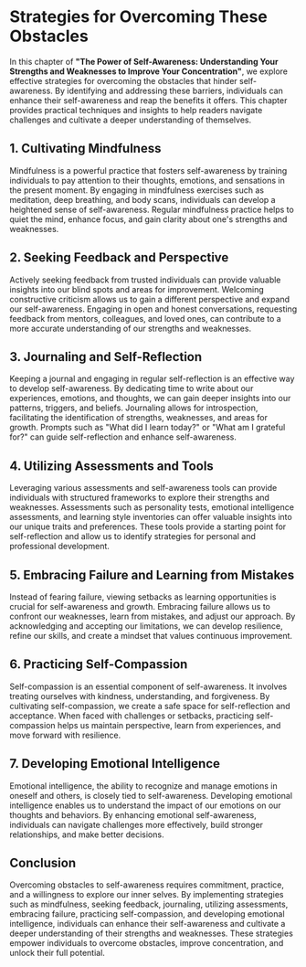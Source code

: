 Strategies for Overcoming These Obstacles
==================================================

In this chapter of **"The Power of Self-Awareness: Understanding Your Strengths and Weaknesses to Improve Your Concentration"**, we explore effective strategies for overcoming the obstacles that hinder self-awareness. By identifying and addressing these barriers, individuals can enhance their self-awareness and reap the benefits it offers. This chapter provides practical techniques and insights to help readers navigate challenges and cultivate a deeper understanding of themselves.

**1. Cultivating Mindfulness**
------------------------------

Mindfulness is a powerful practice that fosters self-awareness by training individuals to pay attention to their thoughts, emotions, and sensations in the present moment. By engaging in mindfulness exercises such as meditation, deep breathing, and body scans, individuals can develop a heightened sense of self-awareness. Regular mindfulness practice helps to quiet the mind, enhance focus, and gain clarity about one's strengths and weaknesses.

**2. Seeking Feedback and Perspective**
---------------------------------------

Actively seeking feedback from trusted individuals can provide valuable insights into our blind spots and areas for improvement. Welcoming constructive criticism allows us to gain a different perspective and expand our self-awareness. Engaging in open and honest conversations, requesting feedback from mentors, colleagues, and loved ones, can contribute to a more accurate understanding of our strengths and weaknesses.

**3. Journaling and Self-Reflection**
-------------------------------------

Keeping a journal and engaging in regular self-reflection is an effective way to develop self-awareness. By dedicating time to write about our experiences, emotions, and thoughts, we can gain deeper insights into our patterns, triggers, and beliefs. Journaling allows for introspection, facilitating the identification of strengths, weaknesses, and areas for growth. Prompts such as "What did I learn today?" or "What am I grateful for?" can guide self-reflection and enhance self-awareness.

**4. Utilizing Assessments and Tools**
--------------------------------------

Leveraging various assessments and self-awareness tools can provide individuals with structured frameworks to explore their strengths and weaknesses. Assessments such as personality tests, emotional intelligence assessments, and learning style inventories can offer valuable insights into our unique traits and preferences. These tools provide a starting point for self-reflection and allow us to identify strategies for personal and professional development.

**5. Embracing Failure and Learning from Mistakes**
---------------------------------------------------

Instead of fearing failure, viewing setbacks as learning opportunities is crucial for self-awareness and growth. Embracing failure allows us to confront our weaknesses, learn from mistakes, and adjust our approach. By acknowledging and accepting our limitations, we can develop resilience, refine our skills, and create a mindset that values continuous improvement.

**6. Practicing Self-Compassion**
---------------------------------

Self-compassion is an essential component of self-awareness. It involves treating ourselves with kindness, understanding, and forgiveness. By cultivating self-compassion, we create a safe space for self-reflection and acceptance. When faced with challenges or setbacks, practicing self-compassion helps us maintain perspective, learn from experiences, and move forward with resilience.

**7. Developing Emotional Intelligence**
----------------------------------------

Emotional intelligence, the ability to recognize and manage emotions in oneself and others, is closely tied to self-awareness. Developing emotional intelligence enables us to understand the impact of our emotions on our thoughts and behaviors. By enhancing emotional self-awareness, individuals can navigate challenges more effectively, build stronger relationships, and make better decisions.

**Conclusion**
--------------

Overcoming obstacles to self-awareness requires commitment, practice, and a willingness to explore our inner selves. By implementing strategies such as mindfulness, seeking feedback, journaling, utilizing assessments, embracing failure, practicing self-compassion, and developing emotional intelligence, individuals can enhance their self-awareness and cultivate a deeper understanding of their strengths and weaknesses. These strategies empower individuals to overcome obstacles, improve concentration, and unlock their full potential.

